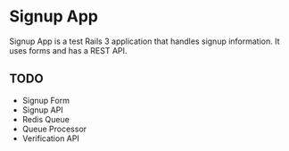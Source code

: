Signup App
====

Signup App is a test Rails 3 application that handles signup information.  It uses forms and has a REST API.

TODO
----

- Signup Form
- Signup API
- Redis Queue
- Queue Processor
- Verification API